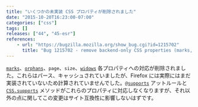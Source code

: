 ```yaml
---
title: "いくつかの未実装 CSS プロパティが削除されました"
date: "2015-10-20T16:23:00-07:00"
categories: ["css"]
tags: []
releases: ["44", "45-esr"]
references:
    - url: "https://bugzilla.mozilla.org/show_bug.cgi?id=1215702"
      title: "Bug 1215702 - remove backend-only CSS properties (marks, orphans, page, size, widows)"
---
```

[`marks`](https://developer.mozilla.org/docs/Web/CSS/%40page/marks)、[`orphans`](https://developer.mozilla.org/docs/Web/CSS/orphans)、`page`、`size`、[`widows`](https://developer.mozilla.org/docs/Web/CSS/widows) 各プロパティへの対応が削除されました。これらはパース、キャッシュされていましたが、Firefox には実際にはまだ実装されていないため計算されていませんでした。[`@supports`](https://developer.mozilla.org/docs/Web/CSS/@supports) アットルールと [`CSS.supports`](https://developer.mozilla.org/docs/Web/API/CSS/supports) メソッドがこれらのプロパティに対応しなくなりますが、それ以外の点に関してこの変更はサイト互換性に影響しないはずです。
